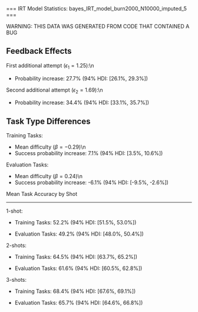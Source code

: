 === IRT Model Statistics: bayes_IRT_model_burn2000_N10000_imputed_5 ===

WARNING: THIS DATA WAS GENERATED FROM CODE THAT CONTAINED A BUG

## Feedback Effects

First additional attempt ($\epsilon_1 =1.25$):\n

- Probability increase: 27.7%
  (94% HDI: [26.1%, 29.3%])

Second additional attempt ($\epsilon_2 =1.69$):\n

- Probability increase: 34.4%
  (94% HDI: [33.1%, 35.7%])

## Task Type Differences

Training Tasks:

- Mean difficulty ($\beta = -0.29$)\n
- Success probability increase: 7.1%
  (94% HDI: [3.5%, 10.6%])

Evaluation Tasks:

- Mean difficulty ($\beta = 0.24$)\n
- Success probability increase: -6.1%
  (94% HDI: [-9.5%, -2.6%])

Mean Task Accuracy by Shot

---

1-shot:

- Training Tasks: 52.2%
  (94% HDI: [51.5%, 53.0%])

- Evaluation Tasks: 49.2%
  (94% HDI: [48.0%, 50.4%])

2-shots:

- Training Tasks: 64.5%
  (94% HDI: [63.7%, 65.2%])

- Evaluation Tasks: 61.6%
  (94% HDI: [60.5%, 62.8%])

3-shots:

- Training Tasks: 68.4%
  (94% HDI: [67.6%, 69.1%])

- Evaluation Tasks: 65.7%
  (94% HDI: [64.6%, 66.8%])
